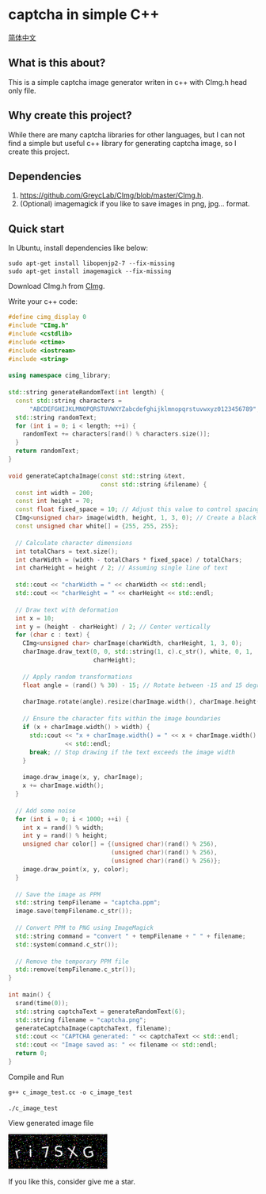 # captcha in simple C++

[简体中文](README_zh.md)

## What is this about?
This is a simple captcha image generator writen in c++ with CImg.h head only file.

## Why create this project?

While there are many captcha libraries for other languages, but I can not find a simple
but useful c++ library for generating captcha image, so I create this project.

## Dependencies

1. https://github.com/GreycLab/CImg/blob/master/CImg.h.
2. (Optional) imagemagick if you like to save images in png, jpg... format.

## Quick start

In Ubuntu, install dependencies like below:

```shell
sudo apt-get install libopenjp2-7 --fix-missing
sudo apt-get install imagemagick --fix-missing
```

Download CImg.h from [CImg](https://github.com/GreycLab/CImg/blob/master/CImg.h).

Write your c++ code:

```c++
#define cimg_display 0
#include "CImg.h"
#include <cstdlib>
#include <ctime>
#include <iostream>
#include <string>

using namespace cimg_library;

std::string generateRandomText(int length) {
  const std::string characters =
      "ABCDEFGHIJKLMNOPQRSTUVWXYZabcdefghijklmnopqrstuvwxyz0123456789";
  std::string randomText;
  for (int i = 0; i < length; ++i) {
    randomText += characters[rand() % characters.size()];
  }
  return randomText;
}

void generateCaptchaImage(const std::string &text,
                          const std::string &filename) {
  const int width = 200;
  const int height = 70;
  const float fixed_space = 10; // Adjust this value to control spacing between characters
  CImg<unsigned char> image(width, height, 1, 3, 0); // Create a black image
  const unsigned char white[] = {255, 255, 255};

  // Calculate character dimensions
  int totalChars = text.size();
  int charWidth = (width - totalChars * fixed_space) / totalChars;
  int charHeight = height / 2; // Assuming single line of text

  std::cout << "charWidth = " << charWidth << std::endl;
  std::cout << "charHeight = " << charHeight << std::endl;

  // Draw text with deformation
  int x = 10;
  int y = (height - charHeight) / 2; // Center vertically
  for (char c : text) {
    CImg<unsigned char> charImage(charWidth, charHeight, 1, 3, 0);
    charImage.draw_text(0, 0, std::string(1, c).c_str(), white, 0, 1,
                        charHeight);

    // Apply random transformations
    float angle = (rand() % 30) - 15; // Rotate between -15 and 15 degrees

    charImage.rotate(angle).resize(charImage.width(), charImage.height());

    // Ensure the character fits within the image boundaries
    if (x + charImage.width() > width) {
      std::cout << "x + charImage.width() = " << x + charImage.width()
                << std::endl;
      break; // Stop drawing if the text exceeds the image width
    }

    image.draw_image(x, y, charImage);
    x += charImage.width();
  }

  // Add some noise
  for (int i = 0; i < 1000; ++i) {
    int x = rand() % width;
    int y = rand() % height;
    unsigned char color[] = {(unsigned char)(rand() % 256),
                             (unsigned char)(rand() % 256),
                             (unsigned char)(rand() % 256)};
    image.draw_point(x, y, color);
  }

  // Save the image as PPM
  std::string tempFilename = "captcha.ppm";
  image.save(tempFilename.c_str());

  // Convert PPM to PNG using ImageMagick
  std::string command = "convert " + tempFilename + " " + filename;
  std::system(command.c_str());

  // Remove the temporary PPM file
  std::remove(tempFilename.c_str());
}

int main() {
  srand(time(0));
  std::string captchaText = generateRandomText(6);
  std::string filename = "captcha.png";
  generateCaptchaImage(captchaText, filename);
  std::cout << "CAPTCHA generated: " << captchaText << std::endl;
  std::cout << "Image saved as: " << filename << std::endl;
  return 0;
}
```

Compile and Run

```shell
g++ c_image_test.cc -o c_image_test 

./c_image_test
```

View generated image file

![img](captcha.png)

If you like this, consider give me a star.
